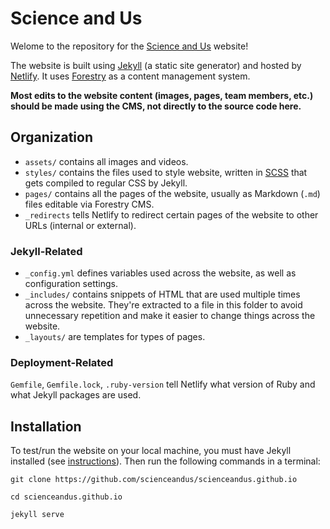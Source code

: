 # Science and Us

Welome to the repository for the [Science and Us](https://scienceandus.org) website!

The website is built using [Jekyll](https://jekyllrb.com/) (a static site generator) and hosted by [Netlify](https://www.netlify.com/). It uses [Forestry](https://www.forestry.io/) as a content management system.

**Most edits to the website content (images, pages, team members, etc.) should be made using the CMS, not directly to the source code here.**

## Organization

- `assets/` contains all images and videos.
- `styles/` contains the files used to style website, written in [SCSS](https://sass-lang.com/) that gets compiled to regular CSS by Jekyll.
- `pages/` contains all the pages of the website, usually as Markdown (`.md`) files editable via Forestry CMS.
- `_redirects` tells Netlify to redirect certain pages of the website to other URLs (internal or external).

### Jekyll-Related

- `_config.yml` defines variables used across the website, as well as configuration settings.
- `_includes/` contains snippets of HTML that are used multiple times across the website. They're extracted to a file in this folder to avoid unnecessary repetition and make it easier to change things across the website.
- `_layouts/` are templates for types of pages.

### Deployment-Related

`Gemfile`, `Gemfile.lock`, `.ruby-version` tell Netlify what version of Ruby and what Jekyll packages are used.

## Installation

To test/run the website on your local machine, you must have Jekyll installed (see [instructions](https://jekyllrb.com/docs/installation/)). Then run the following commands in a terminal:


```
git clone https://github.com/scienceandus/scienceandus.github.io

cd scienceandus.github.io

jekyll serve
```
